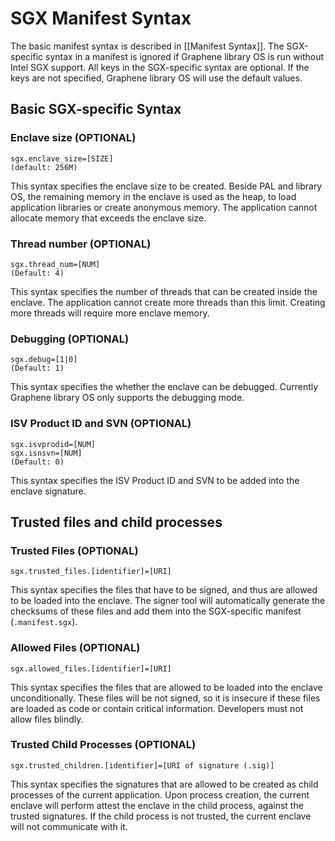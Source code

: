 # SGX Manifest Syntax
The basic manifest syntax is described in [[Manifest Syntax]]. The SGX-specific syntax in a manifest is ignored if Graphene library OS is run without Intel SGX support. All keys in the SGX-specific syntax are optional. If the keys are not specified, Graphene library OS will use the default values.

## Basic SGX-specific Syntax

### Enclave size (OPTIONAL)
    sgx.enclave_size=[SIZE]
    (default: 256M)
This syntax specifies the enclave size to be created. Beside PAL and library OS, the remaining memory in the enclave is used as the heap, to load application libraries or create anonymous memory. The application cannot allocate memory that exceeds the enclave size.

### Thread number (OPTIONAL)
    sgx.thread_num=[NUM]
    (Default: 4)
This syntax specifies the number of threads that can be created inside the enclave. The application cannot create more threads than this limit. Creating more threads will require more enclave memory.

### Debugging (OPTIONAL)
    sgx.debug=[1|0]
    (Default: 1)
This syntax specifies the whether the enclave can be debugged. Currently Graphene library OS only supports the debugging mode.

### ISV Product ID and SVN (OPTIONAL)
    sgx.isvprodid=[NUM]
    sgx.isnsvn=[NUM]
    (Default: 0)
This syntax specifies the ISV Product ID and SVN to be added into the enclave signature.

## Trusted files and child processes

### Trusted Files (OPTIONAL)
    sgx.trusted_files.[identifier]=[URI]
This syntax specifies the files that have to be signed, and thus are allowed to be loaded into the enclave. The signer tool will automatically generate the checksums of these files and add them into the SGX-specific manifest (`.manifest.sgx`).

### Allowed Files (OPTIONAL)
    sgx.allowed_files.[identifier]=[URI]
This syntax specifies the files that are allowed to be loaded into the enclave unconditionally. These files will be not signed, so it is insecure if these files are loaded as code or contain critical information. Developers must not allow files blindly.

### Trusted Child Processes (OPTIONAL)
    sgx.trusted_children.[identifier]=[URI of signature (.sig)]
This syntax specifies the signatures that are allowed to be created as child processes of the current application. Upon process creation, the current enclave will perform attest the enclave in the child process, against the trusted signatures. If the child process is not trusted, the current enclave will not communicate with it. 